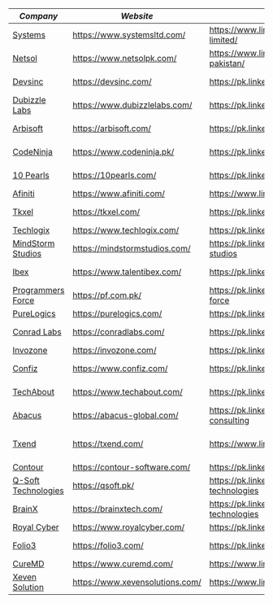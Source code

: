 | _Company_                                                                              | _Website_                     | _Linkedin_                                             | _Domain_                                                         |
| -------------------------------------------------------------------------------------- | ----------------------------- | ------------------------------------------------------ | ---------------------------------------------------------------- |
| [Systems](../Interview_Questions_Based_On_Companies/Systems.md)                        | https://www.systemsltd.com/   | https://www.linkedin.com/company/systems-limited/      | Consulting, Cloud, AI, Developement                              |
| [Netsol](../Interview_Questions_Based_On_Companies/Netsol.md)                          | https://www.netsolpk.com/     | https://www.linkedin.com/company/netsol-tech-pakistan/ | Cloud,Development,AI,Data Science,Devops                         |
| [Devsinc](../Interview_Questions_Based_On_Companies/Devsinc.md)                        | https://devsinc.com/          | https://pk.linkedin.com/company/developers-inc         | Development,AI,SQA,Data Science                                  |
| [Dubizzle Labs](../Interview_Questions_Based_On_Companies/DubizzleLabs.md)             | https://www.dubizzlelabs.com/ | https://pk.linkedin.com/company/dubizzlelabs           | Development,AI,SQA,Data Science                                  |
| [Arbisoft](../Interview_Questions_Based_On_Companies/Arbisoft.md)                      | https://arbisoft.com/         | https://pk.linkedin.com/company/arbisoft               | Development,AI,SQA,Devops,Data Science                           |
| [CodeNinja](../Interview_Questions_Based_On_Companies/CodeNinja.md)                    | https://www.codeninja.pk/     | https://pk.linkedin.com/company/codeninjainc           | Development,AI,consultancy,Data analytics                        |
| [10 Pearls](../Interview_Questions_Based_On_Companies/10Pearls.md)                     | https://10pearls.com/         | https://pk.linkedin.com/company/10pearls               | Development,AI,Consultancy,Data Science,Devops                   |
| [Afiniti](../Interview_Questions_Based_On_Companies/Afiniti.md)                        | https://www.afiniti.com/      | https://www.linkedin.com/company/afiniti-com/          | Developmet,AI,Data Science                                       |
| [Tkxel](../Interview_Questions_Based_On_Companies/Tkxel.md)                            | https://tkxel.com/            | https://pk.linkedin.com/company/tkxel                  | Developmet,AI,consultancy,Data Science,Devops                    |
| [Techlogix](../Interview_Questions_Based_On_Companies/Techlogix.md)                    | https://www.techlogix.com/    | https://pk.linkedin.com/company/techlogix              | Development,AI,Cloud                                             |
| [MindStorm Studios](../Interview_Questions_Based_On_Companies/MindStormStudios.md)     | https://mindstormstudios.com/ | https://pk.linkedin.com/company/mindstorm-studios      | Developmet,Gaming,Data analysis                                  |
| [Ibex](../Interview_Questions_Based_On_Companies/Ibex.md)                              | https://www.talentibex.com/   | https://pk.linkedin.com/company/ibexpakistan           | Development,AI,SQA,Data Science                                  |
| [Programmers Force](../Interview_Questions_Based_On_Companies/ProgrammersForce.md)     | https://pf.com.pk/            | https://pk.linkedin.com/company/programmers-force      | Development, AI, Devops                                          |
| [PureLogics](../Interview_Questions_Based_On_Companies/PureLogics.md)                  | https://purelogics.com/       | https://pk.linkedin.com/company/purelogics             | Development, AI                                                  |
| [Conrad Labs](../Interview_Questions_Based_On_Companies/ConradLabs.md)                 | https://conradlabs.com/       | https://pk.linkedin.com/company/conrad-labs            | Development, Devops, AI, Data Science                            |
| [Invozone](../Interview_Questions_Based_On_Companies/Invozone.md)                      | https://invozone.com/         | https://pk.linkedin.com/company/invozone               | Development, Devops, AI                                          |
| [Confiz](../Interview_Questions_Based_On_Companies/Confiz.md)                          | https://www.confiz.com/       | https://pk.linkedin.com/company/confiz                 | AI, Data Science, Developement, Cloud                            |
| [TechAbout](../Interview_Questions_Based_On_Companies/TechAbout.md)                    | https://www.techabout.com/    | https://pk.linkedin.com/company/techabout              | Development, SEO, Graphic Designing, Video Motion                |
| [Abacus](../Interview_Questions_Based_On_Companies/Abacus.md)                          | https://abacus-global.com/    | https://pk.linkedin.com/company/abacus-consulting      | Consulting, Development                                          |
| [Txend](../Interview_Questions_Based_On_Companies/Txend.md)                            | https://txend.com/            | https://www.linkedin.com/company/txendofficial         | Data Science, Development, Devops, Blockchain, Digital Marketing |
| [Contour](../Interview_Questions_Based_On_Companies/Contour.md)                        | https://contour-software.com/ | https://pk.linkedin.com/company/contoursoftware        | Development                                                      |
| [Q-Soft Technologies](../Interview_Questions_Based_On_Companies/Q-SoftTechnologies.md) | https://qsoft.pk/             | https://pk.linkedin.com/company/q-soft-technologies    | Development                                                      |
| [BrainX](../Interview_Questions_Based_On_Companies/BrainX.md)                          | https://brainxtech.com/       | https://pk.linkedin.com/company/brainx-technologies    | AI, Blockchain, DevOps, Development, Ecommerce                   |
| [Royal Cyber](../Interview_Questions_Based_On_Companies/RoyalCyber.md)                 | https://www.royalcyber.com/   | https://pk.linkedin.com/company/royal-cyber-inc-       | AI, Development, Cloud                                           |
| [Folio3](../Interview_Questions_Based_On_Companies/Folio3.md)                          | https://folio3.com/           | https://pk.linkedin.com/company/folio3                 | Development, AI, Health, Cloud, Ecommerce                        |
| [CureMD](../Interview_Questions_Based_On_Companies/CureMD.md)                          | https://www.curemd.com/       | https://www.linkedin.com/company/curemd                | Care, Health, AI                                                 |
| [Xeven Solution](../Interview_Questions_Based_On_Companies/Xeven.md)                   | https://www.xevensolutions.com/ | https://www.linkedin.com/company/xevensolutions       | Development, AI, Devops, Digital Marketing

